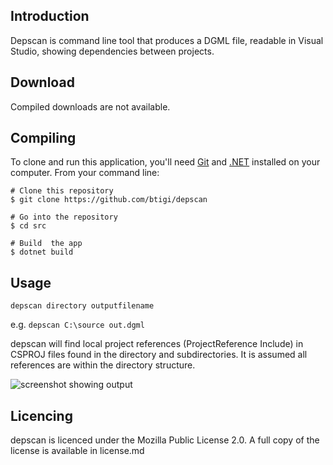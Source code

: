## Introduction

Depscan is command line tool that produces a DGML file, readable in Visual Studio, showing dependencies between projects.

## Download

Compiled downloads are not available.

## Compiling

To clone and run this application, you'll need [Git](https://git-scm.com) and [.NET](https://dotnet.microsoft.com/) installed on your computer. From your command line:

```
# Clone this repository
$ git clone https://github.com/btigi/depscan

# Go into the repository
$ cd src

# Build  the app
$ dotnet build
```

## Usage

```depscan directory outputfilename```

e.g.
```depscan C:\source out.dgml```

depscan  will find local project references (ProjectReference Include) in CSPROJ files found in the directory and subdirectories. It is assumed all references are within the directory structure.

![screenshot showing output](resources/screenshot.png)


## Licencing

depscan is licenced under the Mozilla Public License 2.0. A full copy of the license is available in license.md
